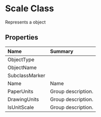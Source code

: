 # Scale Class

Represents a <see cref="T:ACadSharp.Objects.Scale" /> object

## Properties

| Name | Summary | 
| :- | :- | 
| ObjectType |  | 
| ObjectName |  | 
| SubclassMarker |  | 
| Name | Name | 
| PaperUnits | Group description. | 
| DrawingUnits | Group description. | 
| IsUnitScale | Group description. | 

